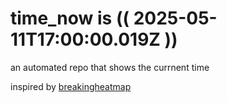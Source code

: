 # time_now is (( 2025-05-11T17:00:00.019Z ))

an automated repo that shows the currnent time

inspired by [breakingheatmap](https://github.com/breakingheatmap/breakingheatmap)